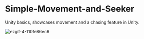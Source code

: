 # Simple-Movement-and-Seeker
Unity basics, showcases movement and a chasing feature in Unity.


![ezgif-4-110fe86ec9](https://user-images.githubusercontent.com/69758632/202836442-bf50fd58-1182-4192-87e5-78cec4b9a085.gif)
